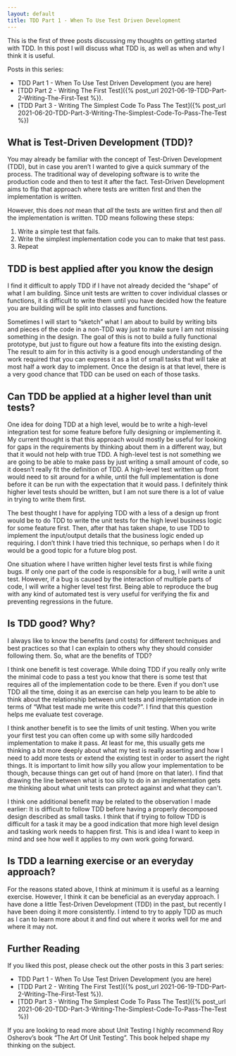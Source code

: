 ```yaml
---
layout: default
title: TDD Part 1 - When To Use Test Driven Development
---
```

This is the first of three posts discussing my thoughts on getting started with TDD.  In this post I will discuss what TDD is, as well as when and why I think it is useful.

Posts in this series:
- TDD Part 1 - When To Use Test Driven Development (you are here)
- [TDD Part 2 - Writing The First Test]({% post_url 2021-06-19-TDD-Part-2-Writing-The-First-Test %}).
- [TDD Part 3 - Writing The Simplest Code To Pass The Test]({% post_url 2021-06-20-TDD-Part-3-Writing-The-Simplest-Code-To-Pass-The-Test %})

## What is Test-Driven Development (TDD)?
You may already be familiar with the concept of Test-Driven Development (TDD), but in case you aren’t I wanted to give a quick summary of the process.  The traditional way of developing software is to write the production code and then to test it after the fact.  Test-Driven Development aims to flip that approach where tests are written first and then the implementation is written.

However, this does _not_ mean that _all_ the tests are written first and then _all_ the implementation is written.  TDD means following these steps:
1. Write a simple test that fails.
2. Write the simplest implementation code you can to make that test pass.
3. Repeat

## TDD is best applied after you know the design
I find it difficult to apply TDD if I have not already decided the “shape” of what I am building.  Since unit tests are written to cover individual classes or functions, it is difficult to write them until you have decided how the feature you are building will be split into classes and functions.

Sometimes I will start to “sketch” what I am about to build by writing bits and pieces of the code in a non-TDD way just to make sure I am not missing something in the design.  The goal of this is not to build a fully functional prototype, but just to figure out how a feature fits into the existing design.  The result to aim for in this activity is a good enough understanding of the work required that you can express it as a list of small tasks that will take at most half a work day to implement.  Once the design is at that level, there is a very good chance that TDD can be used on each of those tasks.

## Can TDD be applied at a higher level than unit tests?
One idea for doing TDD at a high level, would be to write a high-level integration test for some feature before fully designing or implementing it.  My current thought is that this approach would mostly be useful for looking for gaps in the requirements by thinking about them in a different way, but that it would not help with true TDD.  A high-level test is not something we are going to be able to make pass by just writing a small amount of code, so it doesn’t really fit the definition of TDD.  A high-level test written up front would need to sit around for a while, until the full implementation is done before it can be run with the expectation that it would pass.  I definitely think higher level tests should be written, but I am not sure there is a lot of value in trying to write them first.

The best thought I have for applying TDD with a less of a design up front would be to do TDD to write the unit tests for the high level business logic for some feature first.  Then, after that has taken shape, to use TDD to implement the input/output details that the business logic ended up requiring.  I don’t think I have tried this technique, so perhaps when I do it would be a good topic for a future blog post.

One situation where I have written higher level tests first is while fixing bugs.  If only one part of the code is responsible for a bug, I will write a unit test.  However, if a bug is caused by the interaction of multiple parts of code, I will write a higher level test first.  Being able to reproduce the bug with any kind of automated test is very useful for verifying the fix and preventing regressions in the future.

## Is TDD good?  Why?
I always like to know the benefits (and costs) for different techniques and best practices so that I can explain to others why they should consider following them.  So, what are the benefits of TDD?

I think one benefit is test coverage.  While doing TDD if you really only write the minimal code to pass a test you know that there is some test that requires all of the implementation code to be there.  Even if you don’t use TDD all the time, doing it as an exercise can help you learn to be able to think about the relationship between unit tests and implementation code in terms of “What test made me write this code?”.  I find that this question helps me evaluate test coverage.

I think another benefit is to see the limits of unit testing.  When you write your first test you can often come up with some silly hardcoded implementation to make it pass.  At least for me, this usually gets me thinking a bit more deeply about what my test is really asserting and how I need to add more tests or extend the existing test in order to assert the right things.  It is important to limit how silly you allow your implementation to be though, because things can get out of hand (more on that later).  I find that drawing the line between what is too silly to do in an implementation gets me thinking about what unit tests can protect against and what they can't.

I think one additional benefit may be related to the observation I made earlier:  It is difficult to follow TDD before having a properly decomposed design described as small tasks.  I think that if trying to follow TDD is difficult for a task it may be a good indication that more high level design and tasking work needs to happen first.  This is and idea I want to keep in mind and see how well it applies to my own work going forward.

## Is TDD a learning exercise or an everyday approach?
For the reasons stated above, I think at minimum it is useful as a learning exercise.  However, I think it can be beneficial as an everyday approach.  I have done a little Test-Driven Development (TDD) in the past, but recently I have been doing it more consistently.  I intend to try to apply TDD as much as I can to learn more about it and find out where it works well for me and where it may not.

## Further Reading
If you liked this post, please check out the other posts in this 3 part series:
- TDD Part 1 - When To Use Test Driven Development (you are here)
- [TDD Part 2 - Writing The First Test]({% post_url 2021-06-19-TDD-Part-2-Writing-The-First-Test %}).
- [TDD Part 3 - Writing The Simplest Code To Pass The Test]({% post_url 2021-06-20-TDD-Part-3-Writing-The-Simplest-Code-To-Pass-The-Test %})

If you are looking to read more about Unit Testing I highly recommend Roy Osherov’s book “The Art Of Unit Testing”.  This book helped shape my thinking on the subject.
